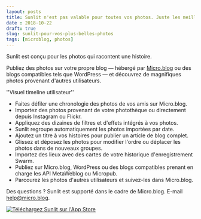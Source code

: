 ```yaml
---
layout: posts
title: Sunlit n'est pas valable pour toutes vos photos. Juste les meilleures.
date : 2018-10-22
draft: true
slug: sunlit-pour-vos-plus-belles-photos
tags: [microblog, photos]
---
```


Sunlit est conçu pour les photos qui racontent une histoire.

Publiez des photos sur votre propre blog — hébergé par [Micro.blog](https://micro.blog/) ou des blogs compatibles tels que WordPress — et découvrez de magnifiques photos provenant d'autres utilisateurs.


''Visuel timeline utilisateur''

* Faites défiler une chronologie des photos de vos amis sur Micro.blog.
* Importez des photos provenant de votre photothèque ou directement depuis Instagram ou Flickr.
* Appliquez des dizaines de filtres et d'effets intégrés à vos photos.
* Sunlit regroupe automatiquement les photos importées par date.
* Ajoutez un titre à vos histoires pour publier un article de blog complet.
* Glissez et déposez les photos pour modifier l'ordre ou déplacer les photos dans de nouveaux groupes.
* Importez des lieux avec des cartes de votre historique d'enregistrement Swarm.
* Publiez sur Micro.blog, WordPress ou des blogs compatibles prenant en charge les API MetaWeblog ou Micropub.
* Parcourez les photos d'autres utilisateurs et suivez-les dans Micro.blog.

Des questions ? Sunlit est supporté dans le cadre de Micro.blog. E-mail [help@micro.blog](mailto:help@micro.blog).

[![Téléchargez Sunlit sur l'App Store](http://sunlit.io/images/app_store.svg)](https://itunes.apple.com/us/app/sunlit/id1334727769?ls=1&mt=8)
